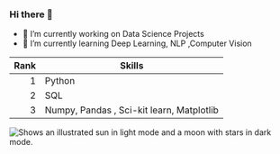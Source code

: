 ### Hi there 👋

- 🔭 I’m currently working on Data Science Projects
- 🌱 I’m currently learning Deep Learning, NLP ,Computer Vision

| Rank | Skills |
|-----:|---------------|
|     1|Python         |
|     2|SQL            |
|     3|Numpy, Pandas , Sci-kit learn, Matplotlib|


<picture>
  <source media="(prefers-color-scheme: dark)" srcset="https://user-images.githubusercontent.com/25423296/163456776-7f95b81a-f1ed-45f7-b7ab-8fa810d529fa.png">
  <source media="(prefers-color-scheme: light)" srcset="https://user-images.githubusercontent.com/25423296/163456779-a8556205-d0a5-45e2-ac17-42d089e3c3f8.png">
  <img alt="Shows an illustrated sun in light mode and a moon with stars in dark mode." src="https://user-images.githubusercontent.com/25423296/163456779-a8556205-d0a5-45e2-ac17-42d089e3c3f8.png">
</picture>

<!--
**anuragk1357/anuragk1357** is a ✨ _special_ ✨ repository because its `README.md` (this file) appears on your GitHub profile.

Here are some ideas to get you started:

-->

